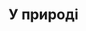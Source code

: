 ---
layout: archive_film
permalink: ua/archive/2021/short/in-nature

title: У природі
director: Marcel Barelli
country: Швейцарія
description: У природі пара - це самка та самець. Але не завжди так! Парою може також бути самка та самка. Або самець та самець. Ви можете не знати, але гомосексуальність це не суто людська історія.
category: short
image_folder: images/films/archive/2021/short/in-nature
is_winner: false
submission_year: 2021
lang: ua
---